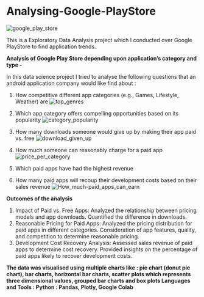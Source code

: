 # Analysing-Google-PlayStore
![google_play_store](https://github.com/Taha0229/Analysing-Google-PlayStore/assets/113607983/02daf88f-ae42-4274-a948-41611f857eae)

This is a Exploratory Data Analysis project which I conducted over Google PlayStore to find application trends.


**Analysis of Google Play Store depending upon application’s category and type -**

In this data science project I tried to analyse the following questions that an android application company would like find about :
1. How competitive different app categories (e.g., Games, Lifestyle, Weather) are
  ![top_genres](https://github.com/Taha0229/Analysing-Google-PlayStore/assets/113607983/be8339fe-c3a3-421c-828d-ede0d72c552b)

2. Which app category offers compelling opportunities based on its popularity
   ![category_popularity](https://github.com/Taha0229/Analysing-Google-PlayStore/assets/113607983/1c43bc81-6510-43b9-9c72-c5bb29489049)
3. How many downloads someone would give up by making their app paid vs. free
   ![download_given_up](https://github.com/Taha0229/Analysing-Google-PlayStore/assets/113607983/ea9c7505-b5f3-4741-b927-d3f57bc790b3)


4. How much someone can reasonably charge for a paid app
   ![price_per_category](https://github.com/Taha0229/Analysing-Google-PlayStore/assets/113607983/8dedc717-914b-43a7-be6c-99e5d2651222)


5. Which paid apps have had the highest revenue
6. How many paid apps will recoup their development costs based on their sales revenue
   ![How_much-paid_apps_can_earn](https://github.com/Taha0229/Analysing-Google-PlayStore/assets/113607983/ba0d95be-b96c-4593-9fda-662dea461b01)


**Outcomes of the analysis**
<br>
1. Impact of Paid vs. Free Apps: Analyzed the relationship between pricing models and app downloads. Quantified the difference in downloads.
2. Reasonable Pricing for Paid Apps: Analyzed the pricing distribution for paid apps in different categories. Consideration of app features, quality, and competition to determine reasonable pricing.
3. Development Cost Recovery Analysis: Assessed sales revenue of paid apps to determine cost recovery. Provided insights on the percentage of paid apps likely to recover development costs.

**The data was visualised using multiple charts like : pie chart (donut pie chart), bar charts, horizontal bar charts, scatter plots which represents three dimensional values, grouped bar charts and box plots
Languages and Tools : Python : Pandas, Plotly, Google Colab**

